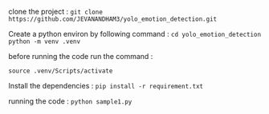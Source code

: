 clone the project :
```git clone https://github.com/JEVANANDHAM3/yolo_emotion_detection.git```

Create a python environ by following command :
```cd yolo_emotion_detection```<br>
```python -m venv .venv```

before running the code run the command :

```source .venv/Scripts/activate```

Install the dependencies :
```pip install -r requirement.txt```

running the code :
```python sample1.py```
